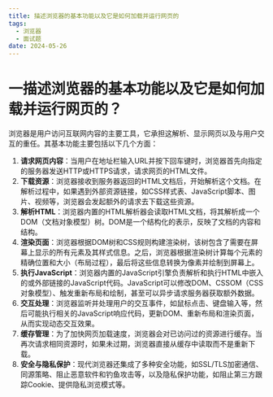 ```yaml
---
title: 描述浏览器的基本功能以及它是如何加载并运行网页的
tags:
  - 浏览器
  - 面试题
date: 2024-05-26
---
```

# 一描述浏览器的基本功能以及它是如何加载并运行网页的？

浏览器是用户访问互联网内容的主要工具，它承担这解析、显示网页以及与用户交互的重任。其基本功能主要包括以下几个方面：

1. **请求网页内容**：当用户在地址栏输入URL并按下回车键时，浏览器首先向指定的服务器发送HTTP或HTTPS请求，请求网页的HTML文件。
2. **下载资源**：浏览器接收到服务器返回的HTML文档后，开始解析这个文档。在解析过程中，如果遇到外部资源链接，如CSS样式表、JavaScript脚本、图片、视频等，浏览器会发起额外的请求去下载这些资源。
3. **解析HTML**：浏览器内置的HTML解析器会读取HTML文档，将其解析成一个DOM（文档对象模型）树。DOM是一个结构化的表示，反映了文档的内容和结构。
4. **渲染页面**：浏览器根据DOM树和CSS规则构建渲染树，该树包含了需要在屏幕上显示的所有元素及其样式信息。之后，浏览器根据渲染树计算每个元素的精确位置和大小（布局过程），最后将这些信息转换为像素并绘制到屏幕上。
5. **执行JavaScript**：浏览器内置的JavaScript引擎负责解析和执行HTML中嵌入的或外部链接的JavaScript代码。JavaScript可以修改DOM、CSSOM（CSS对象模型）、触发重新布局和绘制，甚至可以异步请求服务器获取额外数据。
6. **交互处理**：浏览器监听并处理用户的交互事件，如鼠标点击、键盘输入等，然后可能执行相关的JavaScript响应代码，更新DOM、重新布局和渲染页面，从而实现动态交互效果。
7. **缓存管理**：为了加快网页加载速度，浏览器会对已访问过的资源进行缓存。当再次请求相同资源时，如果未过期，浏览器直接从缓存中读取而不是重新下载。
8. **安全与隐私保护**：现代浏览器还集成了多种安全功能，如SSL/TLS加密通信、同源策略、阻止恶意软件和钓鱼攻击等，以及隐私保护功能，如阻止第三方跟踪Cookie、提供隐私浏览模式等。